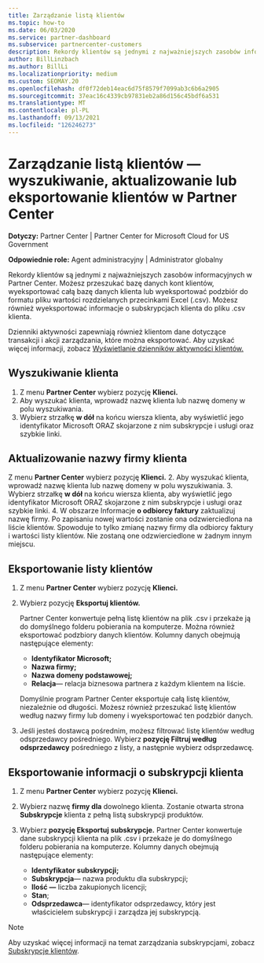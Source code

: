 ```yaml
---
title: Zarządzanie listą klientów
ms.topic: how-to
ms.date: 06/03/2020
ms.service: partner-dashboard
ms.subservice: partnercenter-customers
description: Rekordy klientów są jednymi z najważniejszych zasobów informacyjnych. Dowiedz się, jak wyświetlać, wyszukiwać, aktualizować & eksportować informacje na Partner Center listy klientów.
author: BillLinzbach
ms.author: BillLi
ms.localizationpriority: medium
ms.custom: SEOMAY.20
ms.openlocfilehash: df0f72deb14eac6d75f8579f7099ab3c6b6a2905
ms.sourcegitcommit: 37eac16c4339cb97831eb2a86d156c45bdf6a531
ms.translationtype: MT
ms.contentlocale: pl-PL
ms.lasthandoff: 09/13/2021
ms.locfileid: "126246273"
---
```

# <a name="manage-your-customer-list---search-update-or-export-customers-in-partner-center"></a>Zarządzanie listą klientów — wyszukiwanie, aktualizowanie lub eksportowanie klientów w Partner Center

**Dotyczy:** Partner Center | Partner Center for Microsoft Cloud for US Government

**Odpowiednie role:** Agent administracyjny | Administrator globalny

Rekordy klientów są jednymi z najważniejszych zasobów informacyjnych w Partner Center. Możesz przeszukać bazę danych kont klientów, wyeksportować całą bazę danych klienta lub wyeksportować podzbiór do formatu pliku wartości rozdzielanych przecinkami Excel (.csv). Możesz również wyeksportować informacje o subskrypcjach klienta do pliku .csv klienta.

Dzienniki aktywności zapewniają również klientom dane dotyczące transakcji i akcji zarządzania, które można eksportować. Aby uzyskać więcej informacji, zobacz [Wyświetlanie dzienników aktywności klientów.](activity-logs.md)

## <a name="search-for-a-customer"></a>Wyszukiwanie klienta

1. Z menu **Partner Center** wybierz pozycję **Klienci.**
2. Aby wyszukać klienta, wprowadź nazwę klienta lub nazwę domeny w polu wyszukiwania.
3. Wybierz strzałkę **w dół** na końcu wiersza klienta, aby wyświetlić jego identyfikator Microsoft ORAZ skojarzone z nim subskrypcje i usługi oraz szybkie linki.

## <a name="update-a-customers-company-name"></a>Aktualizowanie nazwy firmy klienta

Z menu **Partner Center** wybierz pozycję **Klienci.**
2. Aby wyszukać klienta, wprowadź nazwę klienta lub nazwę domeny w polu wyszukiwania.
3. Wybierz strzałkę **w dół** na końcu wiersza klienta, aby wyświetlić jego identyfikator Microsoft ORAZ skojarzone z nim subskrypcje i usługi oraz szybkie linki.
4. W obszarze Informacje **o odbiorcy faktury** zaktualizuj nazwę firmy. Po zapisaniu nowej wartości zostanie ona odzwierciedlona na liście klientów. Spowoduje to tylko zmianę nazwy firmy dla odbiorcy faktury i wartości listy klientów. Nie zostaną one odzwierciedlone w żadnym innym miejscu.

## <a name="export-your-customer-list"></a>Eksportowanie listy klientów

1. Z menu **Partner Center** wybierz pozycję **Klienci.**
2. Wybierz pozycję **Eksportuj klientów.**

   Partner Center konwertuje pełną listę klientów na plik .csv i przekaże ją do domyślnego folderu pobierania na komputerze. Można również eksportować podzbiory danych klientów. Kolumny danych obejmują następujące elementy:

   - **Identyfikator Microsoft;**
   - **Nazwa firmy;**
   - **Nazwa domeny podstawowej;**
   - **Relacja**— relacja biznesowa partnera z każdym klientem na liście.

    Domyślnie program Partner Center eksportuje całą listę klientów, niezależnie od długości. Możesz również przeszukać listę klientów według nazwy firmy lub domeny i wyeksportować ten podzbiór danych.

3. Jeśli jesteś dostawcą pośrednim, możesz filtrować listę klientów według odsprzedawcy pośredniego. Wybierz **pozycję Filtruj według odsprzedawcy** pośredniego z listy, a następnie wybierz odsprzedawcę.


## <a name="export-customer-subscription-information"></a>Eksportowanie informacji o subskrypcji klienta

1. Z menu **Partner Center** wybierz pozycję **Klienci.**

2. Wybierz nazwę **firmy dla** dowolnego klienta. Zostanie otwarta strona **Subskrypcje** klienta z pełną listą subskrypcji produktów.

3. Wybierz **pozycję Eksportuj subskrypcje.** Partner Center konwertuje dane subskrypcji klienta na plik .csv i przekaże je do domyślnego folderu pobierania na komputerze. Kolumny danych obejmują następujące elementy:
   - **Identyfikator subskrypcji;**
   - **Subskrypcja**— nazwa produktu dla subskrypcji;
   - **Ilość —** liczba zakupionych licencji;
   - **Stan**;
   - **Odsprzedawca**— identyfikator odsprzedawcy, który jest właścicielem subskrypcji i zarządza jej subskrypcją.

> [!NOTE]  
> Aby uzyskać więcej informacji na temat zarządzania subskrypcjami, zobacz [Subskrypcje klientów](customer-subscriptions.md).
